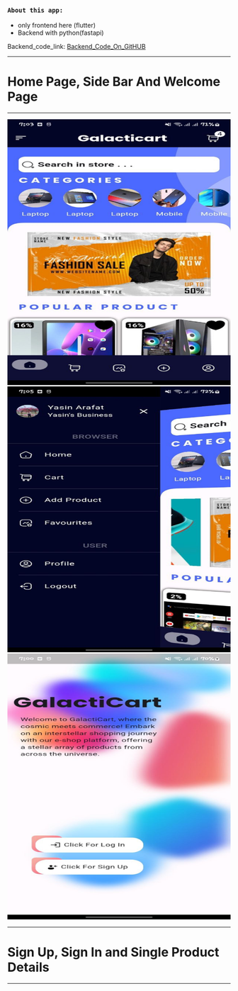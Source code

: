 
### `About this app:`
- only frontend here (flutter)
- Backend with python(fastapi) 

Backend_code_link: [Backend_Code_On_GitHUB](https://github.com/yasin-arafat-05/2nd_Sem_Project_Backend)

---
# Home Page, Side Bar And Welcome Page
---


<html>
<head>
<style>
grid{
  display: grid;
  grid-template-columns: repeat(3, 1fr);
  grid-gap: 30px;
}
.grid img {
  width: 100%;
}
</style>
</head>
<body>
<div class="grid">
  <img src="/picture_git_md/01_home_page.jpeg"  width="250" height="600">
  <img src="/picture_git_md/09_side_bar.jpeg" width="250" height="600">
  <img src="/picture_git_md/11_welcome_page.jpeg" width="250" height="600">

</div>
</body>
</html>


---
# Sign Up, Sign In and Single Product Details
---





